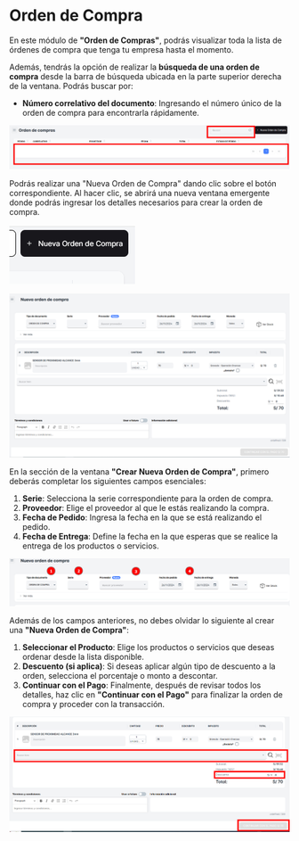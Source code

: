 # Orden de Compra

En este módulo de **"Orden de Compras"**, podrás visualizar toda la lista de órdenes de compra que tenga tu empresa hasta el momento.

Además, tendrás la opción de realizar la **búsqueda de una orden de compra** desde la barra de búsqueda ubicada en la parte superior derecha de la ventana. Podrás buscar por:

- **Número correlativo del documento**: Ingresando el número único de la orden de compra para encontrarla rápidamente.

![oc1](./img1/oc1.png)

Podrás realizar una "Nueva Orden de Compra" dando clic sobre el botón correspondiente. Al hacer clic, se abrirá una nueva ventana emergente donde podrás ingresar los detalles necesarios para crear la orden de compra.

![oc2](./img1/oc2.png)

![oc3](./img1/oc3.png)

En la sección de la ventana **"Crear Nueva Orden de Compra"**, primero deberás completar los siguientes campos esenciales:

1. **Serie**: Selecciona la serie correspondiente para la orden de compra.
2. **Proveedor**: Elige el proveedor al que le estás realizando la compra.
3. **Fecha de Pedido**: Ingresa la fecha en la que se está realizando el pedido.
4. **Fecha de Entrega**: Define la fecha en la que esperas que se realice la entrega de los productos o servicios.

![oc4](./img1/oc4.png)

Además de los campos anteriores, no debes olvidar lo siguiente al crear una **"Nueva Orden de Compra"**:

1. **Seleccionar el Producto**: Elige los productos o servicios que deseas ordenar desde la lista disponible.
2. **Descuento (si aplica)**: Si deseas aplicar algún tipo de descuento a la orden, selecciona el porcentaje o monto a descontar.
3. **Continuar con el Pago**: Finalmente, después de revisar todos los detalles, haz clic en **"Continuar con el Pago"** para finalizar la orden de compra y proceder con la transacción.

![oc5](./img1/oc5.png)

